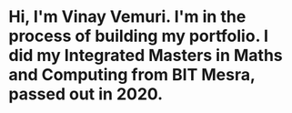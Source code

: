 # Hi, I'm Vinay Vemuri. I'm in the process of building my portfolio. I did my Integrated Masters in Maths and Computing from BIT Mesra, passed out in 2020.